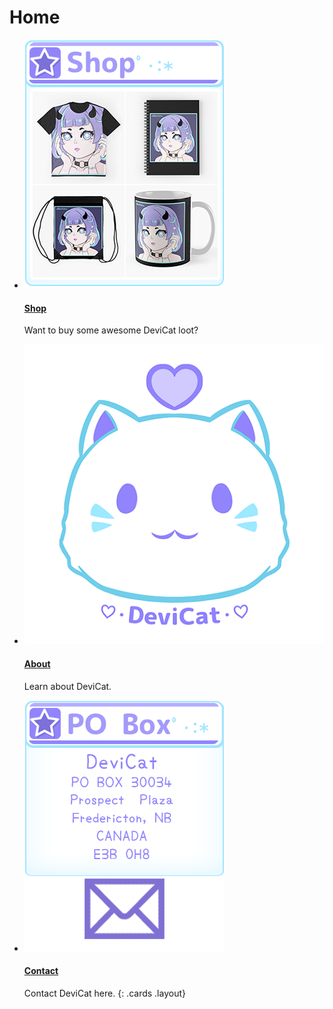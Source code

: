 # Home

* [![Shop](img/artshoppanel.png)](https://devicatoutlet.redbubble.com)

  #### [Shop](http://bit.ly/DeviCatShop)

  Want to buy some awesome DeviCat loot?

* [![About](img/devicatlogobrand.png)](about)

  #### [About](about)

  Learn about DeviCat.

* [![Contact](img/pobox2.png)](about)

  #### [Contact](about)

  Contact DeviCat here.
{: .cards .layout}
